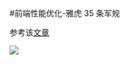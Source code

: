 #前端性能优化-雅虎 35 条军规

参考该[文章](https://guoyueting.github.io/2018/08/13/%E9%9B%85%E8%99%8E35%E6%9D%A1%E5%86%9B%E8%A7%84%E2%80%94%E2%80%94%E5%89%8D%E7%AB%AF%E6%80%A7%E8%83%BD%E4%BC%98%E5%8C%96/)

![](https://wendaoshuai66.github.io/study/note/images/性能优化雅虎.png)